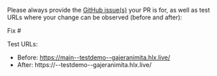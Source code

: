 Please always provide the [GitHub issue(s)](../issues) your PR is for, as well as test URLs where your change can be observed (before and after):

Fix #<gh-issue-id>

Test URLs:
- Before: https://main--testdemo--gajeranimita.hlx.live/
- After: https://<branch>--testdemo--gajeranimita.hlx.live/
